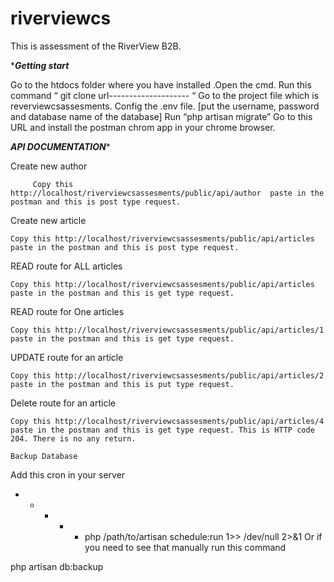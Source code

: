 # riverviewcs
This is assessment of the RiverView B2B. 

**********Getting start*********

Go to the htdocs folder where you have installed .Open the cmd. Run this command “ git clone url-------------------- “
Go to the project file which is reverviewcsassesments.
Config the .env file. [put the username, password and database name of the database]
Run “php artisan migrate”
Go to this URL and install the postman chrom app in your chrome browser.

*******API DOCUMENTATION********

Create new author

		 Copy this http://localhost/riverviewcsassesments/public/api/author  paste in the postman and this is post type request.
     
Create new article
		
    Copy this http://localhost/riverviewcsassesments/public/api/articles  paste in the postman and this is post type request.
    
READ route for ALL articles
	
	Copy this http://localhost/riverviewcsassesments/public/api/articles  paste in the postman and this is get type request.    
  
READ route for One articles

	Copy this http://localhost/riverviewcsassesments/public/api/articles/1  paste in the postman and this is get type request.
  
UPDATE route for an article 
       
	Copy this http://localhost/riverviewcsassesments/public/api/articles/2  paste in the postman and this is put type request.
  
Delete route for an article
	
  	Copy this http://localhost/riverviewcsassesments/public/api/articles/4  paste in the postman and this is get type request. This is HTTP code 204. There is no any return.
    
    Backup Database

Add this cron in your server 
* * * * * php /path/to/artisan schedule:run 1>> /dev/null 2>&1
Or if you need to see that manually run this command

php artisan db:backup

    
